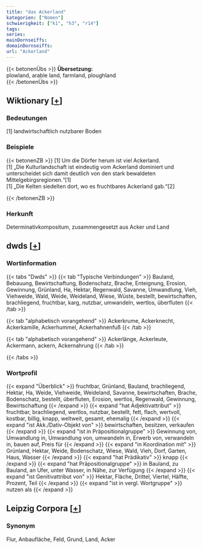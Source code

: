 ```yaml
---
title: "das Ackerland"
kategorien: ["Nomen"]
schwierigkeit: ["k1", "h3", "r14"]
tags:
series:
mainDornseiffs:
domainDornseiffs:
url: "Ackerland"
---
```


{{< betonenÜbs >}}
**Übersetzung:**  
plowland, arable  land, farmland, ploughland  
{{< /betonenÜbs >}}

## Wiktionary [[+](https://de.wiktionary.org/wiki/Ackerland)]

### Bedeutungen
[1] landwirtschaftlich nutzbarer Boden  

### Beispiele
{{< betonenZB >}}
[1] Um die Dörfer herum ist viel Ackerland.  
[1] „Die Kulturlandschaft ist eindeutig vom Ackerland dominiert und unterscheidet sich damit deutlich von den stark bewaldeten Mittelgebirgsregionen.“[1]  
[1] „Die Kelten siedelten dort, wo es fruchtbares Ackerland gab.“[2]  

{{< /betonenZB >}}
### Herkunft
Determinativkompositum, zusammengesetzt aus Acker und Land  



## dwds [[+](https://www.dwds.de/wb/Ackerland)]

### Wortinformation
{{< tabs "Dwds" >}}
{{< tab "Typische Verbindungen" >}}
Bauland, Bebauung, Bewirtschaftung, Bodenschatz, Brache, Enteignung, Erosion, Gewinnung, Grünland, Ha, Hektar, Regenwald, Savanne, Umwandlung, Vieh, Viehweide, Wald, Weide, Weideland, Wiese, Wüste, bestellt, bewirtschaften, brachliegend, fruchtbar, karg, nutzbar, umwandeln, wertlos, überfluten
{{< /tab >}}

{{< tab "alphabetisch vorangehend" >}}
Ackerkrume, Ackerknecht, Ackerkamille, Ackerhummel, Ackerhahnenfuß
{{< /tab >}}

{{< tab "alphabetisch vorangehend" >}}
Ackerlänge, Ackerleute, Ackermann, ackern, Ackernahrung
{{< /tab >}}

{{< /tabs >}}

### Wortprofil
{{< expand "Überblick" >}} fruchtbar, Grünland, Bauland, brachliegend, Hektar, Ha, Weide, Viehweide, Weideland, Savanne, bewirtschaften, Brache, Bodenschatz, bestellt, überfluten, Erosion, wertlos, Regenwald, Gewinnung, Bewirtschaftung {{< /expand >}}
{{< expand "hat Adjektivattribut" >}} fruchtbar, brachliegend, wertlos, nutzbar, bestellt, fett, flach, wertvoll, kostbar, billig, knapp, weltweit, gesamt, ehemalig {{< /expand >}}
{{< expand "ist Akk./Dativ-Objekt von" >}} bewirtschaften, besitzen, verkaufen {{< /expand >}}
{{< expand "ist in Präpositionalgruppe" >}} Gewinnung von, Umwandlung in, Umwandlung von, umwandeln in, Erwerb von, verwandeln in, bauen auf, Preis für {{< /expand >}}
{{< expand "in Koordination mit" >}} Grünland, Hektar, Weide, Bodenschatz, Wiese, Wald, Vieh, Dorf, Garten, Haus, Wasser {{< /expand >}}
{{< expand "hat Prädikativ" >}} knapp {{< /expand >}}
{{< expand "hat Präpositionalgruppe" >}} in Bauland, zu Bauland, an Ufer, unter Wasser, in Nähe, zur Verfügung {{< /expand >}}
{{< expand "ist Genitivattribut von" >}} Hektar, Fläche, Drittel, Viertel, Hälfte, Prozent, Teil {{< /expand >}}
{{< expand "ist in vergl. Wortgruppe" >}} nutzen als {{< /expand >}}

## Leipzig Corpora [[+](https://corpora.uni-leipzig.de/en/res?word=Ackerland&corpusId=deu_newscrawl-public_2018)]


### Synonym
Flur, Anbaufläche, Feld, Grund, Land, Acker

